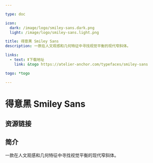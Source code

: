 ```yaml
---

type: doc

icon:
  dark: /image/logo/smiley-sans.dark.png
  light: /image/logo/smiley-sans.light.png

title: 得意黑 Smiley Sans
description: 一款在人文观感和几何特征中寻找视觉平衡的现代窄斜体。

links:
  - text: ⏬下载地址
    link: &togo https://atelier-anchor.com/typefaces/smiley-sans

togo: *togo

---
```


<ShowLogo />

# 得意黑 Smiley Sans

<ShowBreadcrumb />

## 资源链接

<ShowLinks />

## 简介

一款在人文观感和几何特征中寻找视觉平衡的现代窄斜体。
